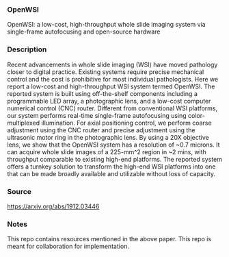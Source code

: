 ### OpenWSI

OpenWSI: a low-cost, high-throughput whole slide imaging system via single-frame autofocusing and open-source hardware


### Description

Recent advancements in whole slide imaging (WSI) have moved pathology closer to digital practice. Existing systems require precise mechanical control and the cost is prohibitive for most individual pathologists. Here we report a low-cost and high-throughput WSI system termed OpenWSI. The reported system is built using off-the-shelf components including a programmable LED array, a photographic lens, and a low-cost computer numerical control (CNC) router. Different from conventional WSI platforms, our system performs real-time single-frame autofocusing using color-multiplexed illumination. For axial positioning control, we perform coarse adjustment using the CNC router and precise adjustment using the ultrasonic motor ring in the photographic lens. By using a 20X objective lens, we show that the OpenWSI system has a resolution of ~0.7 microns. It can acquire whole slide images of a 225-mm^2 region in ~2 mins, with throughput comparable to existing high-end platforms. The reported system offers a turnkey solution to transform the high-end WSI platforms into one that can be made broadly available and utilizable without loss of capacity.


### Source

https://arxiv.org/abs/1912.03446


### Notes

This repo contains resources mentioned in the above paper. This repo is meant for collaboration for implementation.
